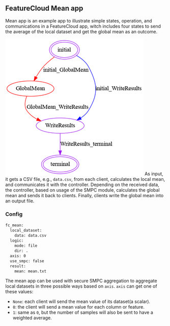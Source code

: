 ## FeatureCloud Mean app
Mean app is an example app to illustrate simple states, operation, and communications in a FeatureCloud app, witch
includes four states to send the average of the local dataset and get the global mean as an outcome.

![Workflow](../data/images/Mean.png)
 As input, it gets a CSV file, e.g., `data.csv`, from each client, calculates the local mean, and communicates it with the controller.
Depending on the received data, the controller, based on usage of the SMPC module, calculates the global mean and sends it back to clients.
Finally, clients write the global mean into an output file.

### Config

```angular2html
fc_mean:
  local_dataset:
    data: data.csv
  logic:
    mode: file
    dir: .
  axis: 0
  use_smpc: false
  result:
    mean: mean.txt
```
The mean app can be used with secure SMPC aggregation to aggregate local datasets in three possible ways based on `axis`.
`axis` can get one of these values:
- `None`: each client will send the mean value of its dataset(a scalar).
- `0`: the client will send a mean value for each column or feature.
- `1`: same as `0`, but the number of samples will also be sent to have a weighted average.
